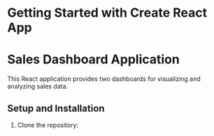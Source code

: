 # Getting Started with Create React App
# Sales Dashboard Application

This React application provides two dashboards for visualizing and analyzing sales data.

## Setup and Installation

1. Clone the repository: